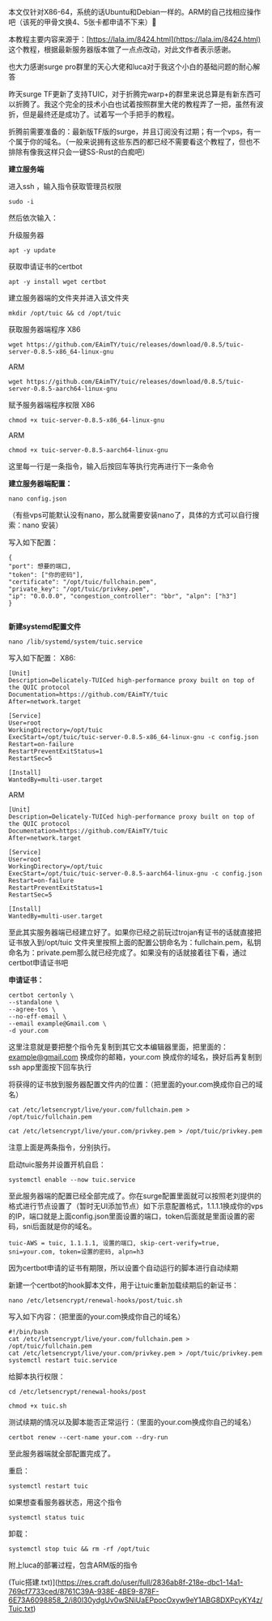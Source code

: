 本文仅针对X86-64，系统的话Ubuntu和Debian一样的。ARM的自己找相应操作吧（该死的甲骨文换4、5张卡都申请不下来）🫠

本教程主要内容来源于：[https://lala.im/8424.html](https://lala.im/8424.html) 这个教程，根据最新服务器版本做了一点点改动，对此文作者表示感谢。

也大力感谢surge pro群里的天心大佬和luca对于我这个小白的基础问题的耐心解答

昨天surge TF更新了支持TUIC，对于折腾完warp+的群里来说总算是有新东西可以折腾了。我这个完全的技术小白也试着按照群里大佬的教程弄了一把，虽然有波折，但是最终还是成功了。试着写一个手把手的教程。

折腾前需要准备的：最新版TF版的surge，并且订阅没有过期；有一个vps，有一个属于你的域名。（一般来说拥有这些东西的都已经不需要看这个教程了，但也不排除有像我这样只会一键SS-Rust的白痴吧）

**建立服务端**

进入ssh ，输入指令获取管理员权限
```
sudo -i
```
然后依次输入：

升级服务器
```
apt -y update
```
获取申请证书的certbot

```
apt -y install wget certbot
```

建立服务器端的文件夹并进入该文件夹
```
mkdir /opt/tuic && cd /opt/tuic
```

获取服务器端程序
X86
```
wget https://github.com/EAimTY/tuic/releases/download/0.8.5/tuic-server-0.8.5-x86_64-linux-gnu
```
ARM
```
wget https://github.com/EAimTY/tuic/releases/download/0.8.5/tuic-server-0.8.5-aarch64-linux-gnu
```
赋予服务器端程序权限
X86
```
chmod +x tuic-server-0.8.5-x86_64-linux-gnu
```
ARM
```
chmod +x tuic-server-0.8.5-aarch64-linux-gnu
```
这里每一行是一条指令，输入后按回车等执行完再进行下一条命令

**建立服务器端配置：**
```
nano config.json
```

（有些vps可能默认没有nano，那么就需要安装nano了，具体的方式可以自行搜索：nano 安装）

写入如下配置：

```
{ 
"port": 想要的端口, 
"token": ["你的密码"], 
"certificate": "/opt/tuic/fullchain.pem", 
"private_key": "/opt/tuic/privkey.pem", 
"ip": "0.0.0.0", "congestion_controller": "bbr", "alpn": ["h3"] 
}


```
**新建systemd配置文件**
```
nano /lib/systemd/system/tuic.service
```

写入如下配置：
X86:
```
[Unit]
Description=Delicately-TUICed high-performance proxy built on top of the QUIC protocol
Documentation=https://github.com/EAimTY/tuic
After=network.target

[Service]
User=root
WorkingDirectory=/opt/tuic
ExecStart=/opt/tuic/tuic-server-0.8.5-x86_64-linux-gnu -c config.json
Restart=on-failure
RestartPreventExitStatus=1
RestartSec=5

[Install]
WantedBy=multi-user.target

```
ARM
```
[Unit]
Description=Delicately-TUICed high-performance proxy built on top of the QUIC protocol
Documentation=https://github.com/EAimTY/tuic
After=network.target

[Service]
User=root
WorkingDirectory=/opt/tuic
ExecStart=/opt/tuic/tuic-server-0.8.5-aarch64-linux-gnu -c config.json
Restart=on-failure
RestartPreventExitStatus=1
RestartSec=5

[Install]
WantedBy=multi-user.target

```
至此其实服务器端已经建立好了。如果你已经之前玩过trojan有证书的话就直接把证书放入到/opt/tuic 文件夹里按照上面的配置公钥命名为：fullchain.pem，私钥命名为：private.pem那么就已经完成了。如果没有的话就接着往下看，通过certbot申请证书吧

**申请证书：**
```
certbot certonly \
--standalone \
--agree-tos \
--no-eff-email \
--email example@Gmail.com \
-d your.com
```

这里注意就是要把整个指令先复制到其它文本编辑器里面，把里面的：example@gmail.com 换成你的邮箱，your.com 换成你的域名，换好后再复制到ssh app里面按下回车执行

将获得的证书放到服务器配置文件内的位置：（把里面的your.com换成你自己的域名）
```
cat /etc/letsencrypt/live/your.com/fullchain.pem > /opt/tuic/fullchain.pem
```
```
cat /etc/letsencrypt/live/your.com/privkey.pem > /opt/tuic/privkey.pem
```

注意上面是两条指令，分别执行。

启动tuic服务并设置开机自启：
```
systemctl enable --now tuic.service
```

至此服务器端的配置已经全部完成了。你在surge配置里面就可以按照老刘提供的格式进行节点设置了（暂时无UI添加节点）如下示意配置格式，1.1.1.1换成你的vps的IP，端口就是上面config.json里面设置的端口，token后面就是里面设置的密码，sni后面就是你的域名。
```
tuic-AWS = tuic, 1.1.1.1, 设置的端口, skip-cert-verify=true, sni=your.com, token=设置的密码, alpn=h3
```

因为certbot申请的证书有期限，所以设置个自动运行的脚本进行自动续期

新建一个certbot的hook脚本文件，用于让tuic重新加载续期后的新证书：
```
nano /etc/letsencrypt/renewal-hooks/post/tuic.sh
```

写入如下内容：（把里面的your.com换成你自己的域名）
```
#!/bin/bash
cat /etc/letsencrypt/live/your.com/fullchain.pem > /opt/tuic/fullchain.pem
cat /etc/letsencrypt/live/your.com/privkey.pem > /opt/tuic/privkey.pem
systemctl restart tuic.service
```

给脚本执行权限：
```
cd /etc/letsencrypt/renewal-hooks/post
```
```
chmod +x tuic.sh
```

测试续期的情况以及脚本能否正常运行：（里面的your.com换成你自己的域名）

```
certbot renew --cert-name your.com --dry-run
```

至此服务器端就全部配置完成了。

重启：
```
systemctl restart tuic
```

如果想查看服务器状态，用这个指令
```
systemctl status tuic
```

卸载：
```
systemctl stop tuic && rm -rf /opt/tuic
```

附上luca的部署过程，包含ARM版的指令

(Tuic搭建.txt)](https://res.craft.do/user/full/2836ab8f-218e-dbc1-14a1-769cf7733ced/8761C39A-938E-4BE9-878F-6E73A6098858_2/i80l30ydgUv0wSNiUaEPpocOxyw9eY1ABG8DXPcyKY4z/Tuic.txt)
